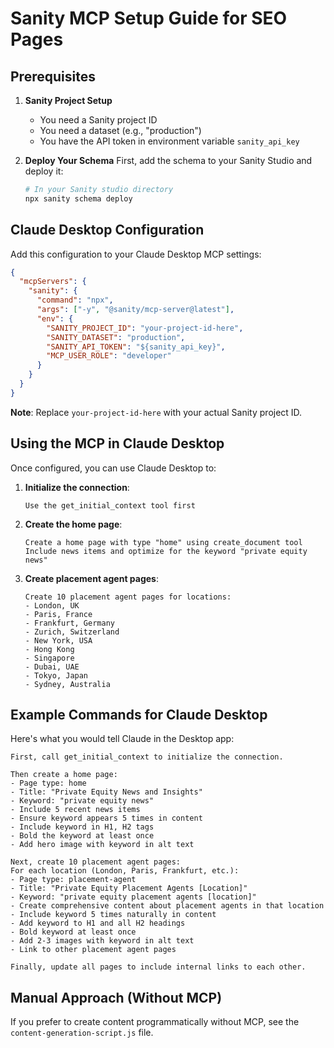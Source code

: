 # Sanity MCP Setup Guide for SEO Pages

## Prerequisites

1. **Sanity Project Setup**
   - You need a Sanity project ID
   - You need a dataset (e.g., "production")
   - You have the API token in environment variable `sanity_api_key`

2. **Deploy Your Schema**
   First, add the schema to your Sanity Studio and deploy it:
   ```bash
   # In your Sanity studio directory
   npx sanity schema deploy
   ```

## Claude Desktop Configuration

Add this configuration to your Claude Desktop MCP settings:

```json
{
  "mcpServers": {
    "sanity": {
      "command": "npx",
      "args": ["-y", "@sanity/mcp-server@latest"],
      "env": {
        "SANITY_PROJECT_ID": "your-project-id-here",
        "SANITY_DATASET": "production",
        "SANITY_API_TOKEN": "${sanity_api_key}",
        "MCP_USER_ROLE": "developer"
      }
    }
  }
}
```

**Note**: Replace `your-project-id-here` with your actual Sanity project ID.

## Using the MCP in Claude Desktop

Once configured, you can use Claude Desktop to:

1. **Initialize the connection**:
   ```
   Use the get_initial_context tool first
   ```

2. **Create the home page**:
   ```
   Create a home page with type "home" using create_document tool
   Include news items and optimize for the keyword "private equity news"
   ```

3. **Create placement agent pages**:
   ```
   Create 10 placement agent pages for locations:
   - London, UK
   - Paris, France
   - Frankfurt, Germany
   - Zurich, Switzerland
   - New York, USA
   - Hong Kong
   - Singapore
   - Dubai, UAE
   - Tokyo, Japan
   - Sydney, Australia
   ```

## Example Commands for Claude Desktop

Here's what you would tell Claude in the Desktop app:

```
First, call get_initial_context to initialize the connection.

Then create a home page:
- Page type: home
- Title: "Private Equity News and Insights"
- Keyword: "private equity news"
- Include 5 recent news items
- Ensure keyword appears 5 times in content
- Include keyword in H1, H2 tags
- Bold the keyword at least once
- Add hero image with keyword in alt text

Next, create 10 placement agent pages:
For each location (London, Paris, Frankfurt, etc.):
- Page type: placement-agent
- Title: "Private Equity Placement Agents [Location]"
- Keyword: "private equity placement agents [location]"
- Create comprehensive content about placement agents in that location
- Include keyword 5 times naturally in content
- Add keyword to H1 and all H2 headings
- Bold keyword at least once
- Add 2-3 images with keyword in alt text
- Link to other placement agent pages

Finally, update all pages to include internal links to each other.
```

## Manual Approach (Without MCP)

If you prefer to create content programmatically without MCP, see the `content-generation-script.js` file.